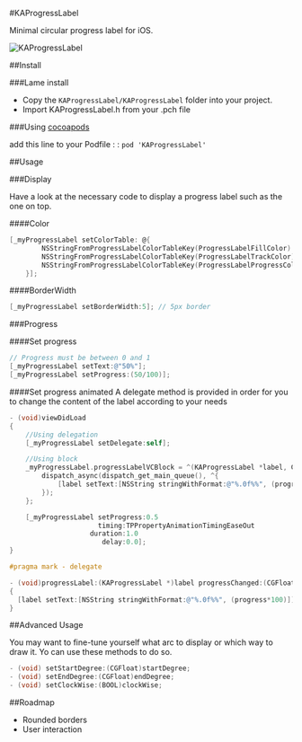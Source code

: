 #KAProgressLabel

Minimal circular progress label for iOS.

![KAProgressLabel](http://i.imgur.com/L9NLGuv.gif)

##Install

###Lame install

* Copy the `KAProgressLabel/KAProgressLabel` folder into your project.
* Import KAProgressLabel.h from your .pch file

###Using [cocoapods](http://cocoapods.org)

add this line to your Podfile : :
`pod 'KAProgressLabel'`


##Usage

###Display

Have a look at the necessary code to display a progress label such as the one on top.

####Color

```objective-c
[_myProgressLabel setColorTable: @{
		NSStringFromProgressLabelColorTableKey(ProgressLabelFillColor):[UIColor clearColor],
        NSStringFromProgressLabelColorTableKey(ProgressLabelTrackColor):[UIColor redColor],
        NSStringFromProgressLabelColorTableKey(ProgressLabelProgressColor):[UIColor greenColor]
    }];
```

####BorderWidth

```objective-c
[_myProgressLabel setBorderWidth:5]; // 5px border
```

###Progress

####Set progress

```objective-c
// Progress must be between 0 and 1
[_myProgressLabel setText:@"50%"];
[_myProgressLabel setProgress:(50/100)];
```

####Set progress animated
A delegate method is provided in order for you to change the content of the label according to your needs

```objective-c
- (void)viewDidLoad
{
	//Using delegation
	[_myProgressLabel setDelegate:self]; 

	//Using block
	_myProgressLabel.progressLabelVCBlock = ^(KAProgressLabel *label, CGFloat progress) {
        dispatch_async(dispatch_get_main_queue(), ^{
            [label setText:[NSString stringWithFormat:@"%.0f%%", (progress*100)]];
        });
    };

	[_myProgressLabel setProgress:0.5
                      timing:TPPropertyAnimationTimingEaseOut
                    duration:1.0
                       delay:0.0];
}

#pragma mark - delegate

- (void)progressLabel:(KAProgressLabel *)label progressChanged:(CGFloat)progress
{
  [label setText:[NSString stringWithFormat:@"%.0f%%", (progress*100)]];
}
```

##Advanced Usage

You may want to fine-tune yourself what arc to display or which way to draw it.
Yo can use these methods to do so.

```objective-c
- (void) setStartDegree:(CGFloat)startDegree;
- (void) setEndDegree:(CGFloat)endDegree;
- (void) setClockWise:(BOOL)clockWise;
```

##Roadmap
- Rounded borders
- User interaction
